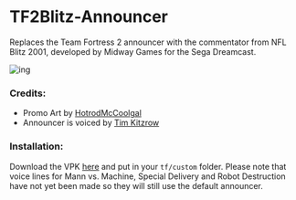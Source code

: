 # TF2Blitz-Announcer
Replaces the Team Fortress 2 announcer with the commentator from NFL Blitz 2001, developed by Midway Games for the Sega Dreamcast.

![ing](https://imgur.com/GslBW47.png)
### Credits:
- Promo Art by [HotrodMcCoolgal](https://twitter.com/HotrodMcCoolgal)
- Announcer is voiced by [Tim Kitzrow](https://twitter.com/tim_kitzrow?lang=en)

### Installation:
Download the VPK [here](https://github.com/CriticalFlaw/TF2Blitz-Announcer/releases) and put in your `tf/custom` folder. Please note that voice lines for Mann vs. Machine, Special Delivery and Robot Destruction have not yet been made so they will still use the default announcer. 

